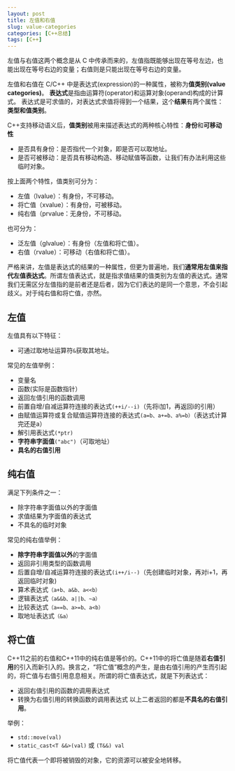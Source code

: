 ```yaml
---
layout: post
title: 左值和右值
slug: value-categories
categories: [C++总结]
tags: [C++]
---
```


左值与右值这两个概念是从 C 中传承而来的，左值指既能够出现在等号左边，也能出现在等号右边的变量；右值则是只能出现在等号右边的变量。

左值和右值在 C/C++ 中是表达式(expression)的一种属性，被称为**值类别(value categories)**。
**表达式**是指由运算符(operator)和运算对象(operand)构成的计算式。
表达式是可求值的，对表达式求值将得到一个结果，这个**结果**有两个属性：**类型和值类别**。

C++支持移动语义后，**值类别**被用来描述表达式的两种核心特性：**身份**和**可移动性**
+ 是否具有身份：是否指代一个对象，即是否可以取地址。
+ 是否可被移动：是否具有移动构造、移动赋值等函数，让我们有办法利用这些临时对象。

按上面两个特性，值类别可分为：
+ 左值（lvalue）：有身份，不可移动。
+ 将亡值（xvalue）：有身份，可被移动。
+ 纯右值（prvalue：无身份，不可移动。

也可分为：
+ 泛左值（glvalue）：有身份（左值和将亡值）。
+ 右值（rvalue）：可移动（右值和将亡值）。

严格来讲，左值是表达式的结果的一种属性，但更为普遍地，我们**通常用左值来指代左值表达式**。所谓左值表达式，就是指求值结果的值类别为左值的表达式。通常我们无需区分左值指的是前者还是后者，因为它们表达的是同一个意思，不会引起歧义。对于纯右值和将亡值，亦然。

## 左值
左值具有以下特征：
+ 可通过取地址运算符`&`获取其地址。

常见的左值举例：
+ 变量名
+ 函数(实际是函数指针）
+ 返回左值引用的函数调用
+ 前置自增/自减运算符连接的表达式`(++i/--i)`（先将i加1，再返回i的引用）
+ 由赋值运算符或复合赋值运算符连接的表达式`(a=b、a+=b、a%=b）`（表达式计算完还是a）
+ 解引用表达式`(*ptr)`
+ **字符串字面值**`("abc")`（可取地址）
+ **具名的右值引用**

## 纯右值
满足下列条件之一：
+ 除字符串字面值以外的字面值
+ 求值结果为字面值的表达式
+ 不具名的临时对象

常见的纯右值举例：
+ **除字符串字面值以外**的字面值
+ 返回非引用类型的函数调用
+ 后置自增/自减运算符连接的表达式`(i++/i--)`（先创建临时对象，再对i+1，再返回临时对象)
+ 算术表达式`（a+b、a&b、a<<b）`
+ 逻辑表达式`（a&&b、a||b、~a）`
+ 比较表达式`（a==b、a>=b、a<b）`
+ 取地址表达式`（&a）`


## 将亡值
C++11之前的右值和C++11中的纯右值是等价的。C++11中的将亡值是随着**右值引用**的引入而新引入的。换言之，“将亡值”概念的产生，是由右值引用的产生而引起的，将亡值与右值引用息息相关。所谓的将亡值表达式，就是下列表达式：
+ 返回右值引用的函数的调用表达式
+ 转换为右值引用的转换函数的调用表达式
以上二者返回的都是**不具名的右值引用**。

举例：
+ `std::move(val)`
+ `static_cast<T &&>(val)` 或 `(T&&) val`

将亡值代表一个即将被销毁的对象，它的资源可以被安全地转移。

